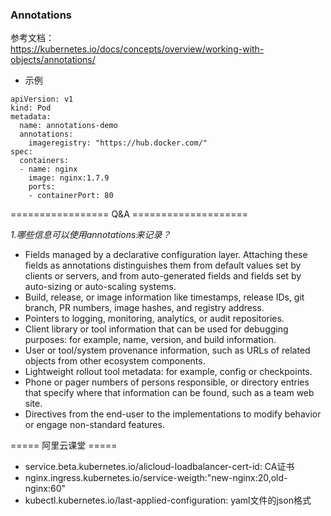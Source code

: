 ### Annotations

参考文档：<br>
https://kubernetes.io/docs/concepts/overview/working-with-objects/annotations/

- 示例
```
apiVersion: v1
kind: Pod
metadata:
  name: annotations-demo
  annotations:
    imageregistry: "https://hub.docker.com/"
spec:
  containers:
  - name: nginx
    image: nginx:1.7.9
    ports:
    - containerPort: 80
```

================= Q&A ====================

*1.哪些信息可以使用annotations来记录？*
- Fields managed by a declarative configuration layer. Attaching these fields as annotations distinguishes them from default values set by clients or servers, and from auto-generated fields and fields set by auto-sizing or auto-scaling systems.
- Build, release, or image information like timestamps, release IDs, git branch, PR numbers, image hashes, and registry address.
- Pointers to logging, monitoring, analytics, or audit repositories.
- Client library or tool information that can be used for debugging purposes: for example, name, version, and build information.
- User or tool/system provenance information, such as URLs of related objects from other ecosystem components.
- Lightweight rollout tool metadata: for example, config or checkpoints.
- Phone or pager numbers of persons responsible, or directory entries that specify where that information can be found, such as a team web site.
- Directives from the end-user to the implementations to modify behavior or engage non-standard features.

===== 阿里云课堂 =====
- service.beta.kubernetes.io/alicloud-loadbalancer-cert-id: CA证书
- nginx.ingress.kubernetes.io/service-weigth:"new-nginx:20,old-nginx:60"
- kubectl.kubernetes.io/last-applied-configuration: yaml文件的json格式